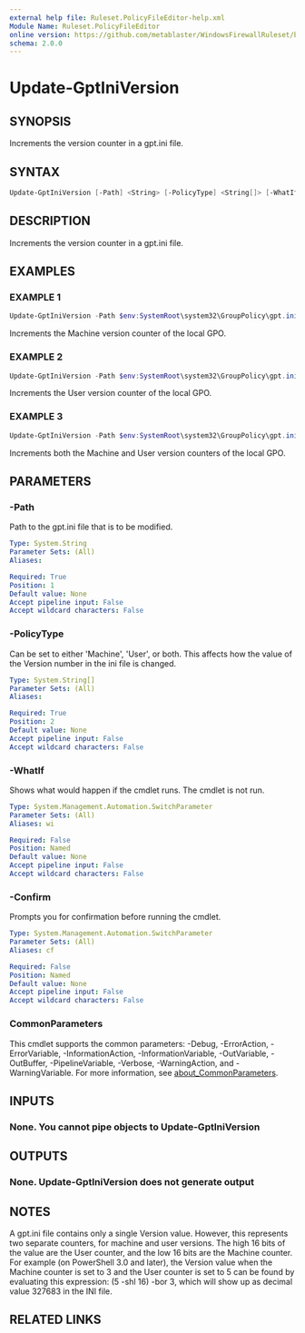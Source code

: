 ```yaml
---
external help file: Ruleset.PolicyFileEditor-help.xml
Module Name: Ruleset.PolicyFileEditor
online version: https://github.com/metablaster/WindowsFirewallRuleset/blob/master/Modules/Ruleset.PolicyFileEditor/Help/en-US/Update-GptIniVersion.md
schema: 2.0.0
---
```


# Update-GptIniVersion

## SYNOPSIS

Increments the version counter in a gpt.ini file.

## SYNTAX

```powershell
Update-GptIniVersion [-Path] <String> [-PolicyType] <String[]> [-WhatIf] [-Confirm] [<CommonParameters>]
```

## DESCRIPTION

Increments the version counter in a gpt.ini file.

## EXAMPLES

### EXAMPLE 1

```powershell
Update-GptIniVersion -Path $env:SystemRoot\system32\GroupPolicy\gpt.ini -PolicyType Machine
```

Increments the Machine version counter of the local GPO.

### EXAMPLE 2

```powershell
Update-GptIniVersion -Path $env:SystemRoot\system32\GroupPolicy\gpt.ini -PolicyType User
```

Increments the User version counter of the local GPO.

### EXAMPLE 3

```powershell
Update-GptIniVersion -Path $env:SystemRoot\system32\GroupPolicy\gpt.ini -PolicyType Machine, User
```

Increments both the Machine and User version counters of the local GPO.

## PARAMETERS

### -Path

Path to the gpt.ini file that is to be modified.

```yaml
Type: System.String
Parameter Sets: (All)
Aliases:

Required: True
Position: 1
Default value: None
Accept pipeline input: False
Accept wildcard characters: False
```

### -PolicyType

Can be set to either 'Machine', 'User', or both.
This affects how the value of the Version number in the ini file is changed.

```yaml
Type: System.String[]
Parameter Sets: (All)
Aliases:

Required: True
Position: 2
Default value: None
Accept pipeline input: False
Accept wildcard characters: False
```

### -WhatIf

Shows what would happen if the cmdlet runs.
The cmdlet is not run.

```yaml
Type: System.Management.Automation.SwitchParameter
Parameter Sets: (All)
Aliases: wi

Required: False
Position: Named
Default value: None
Accept pipeline input: False
Accept wildcard characters: False
```

### -Confirm

Prompts you for confirmation before running the cmdlet.

```yaml
Type: System.Management.Automation.SwitchParameter
Parameter Sets: (All)
Aliases: cf

Required: False
Position: Named
Default value: None
Accept pipeline input: False
Accept wildcard characters: False
```

### CommonParameters

This cmdlet supports the common parameters: -Debug, -ErrorAction, -ErrorVariable, -InformationAction, -InformationVariable, -OutVariable, -OutBuffer, -PipelineVariable, -Verbose, -WarningAction, and -WarningVariable. For more information, see [about_CommonParameters](http://go.microsoft.com/fwlink/?LinkID=113216).

## INPUTS

### None. You cannot pipe objects to Update-GptIniVersion

## OUTPUTS

### None. Update-GptIniVersion does not generate output

## NOTES

A gpt.ini file contains only a single Version value.
However, this represents two separate counters, for machine and user versions.
The high 16 bits of the value are the User counter, and the low 16 bits are the Machine counter.
For example (on PowerShell 3.0 and later), the Version value when the Machine counter is set to 3
and the User counter is set to 5 can be found by evaluating this expression: (5 -shl 16) -bor 3,
which will show up as decimal value 327683 in the INI file.

## RELATED LINKS
